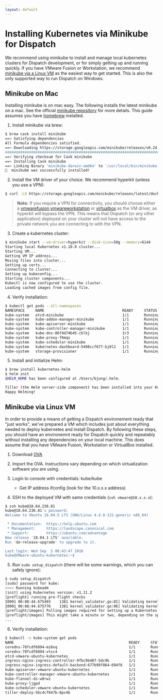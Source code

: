 ```yaml
---
layout: default
---
```

# Installing Kubernetes via Minikube for Dispatch

We recommend using minikube to install and manage local kubernetes clusters for Dispatch development, or for simply
getting up and running quickly. If you have VMware Fusion or Workstation, we recommend [minikube via a Linux
VM](#minikube_via_linux_vm) as the easiest way to get started.  This is also the only supported way to run Dispatch on
Windows.

## Minikube on Mac

Installing minikube is on mac easy.  The following installs the latest minikube on a mac.  See the official [minikube
repository](https://github.com/kubernetes/minikube) for more details.  This guide assumes you have
[homebrew](https://brew.sh) installed.

1. Install minikube via brew:

```bash
$ brew cask install minikube
==> Satisfying dependencies
All Formula dependencies satisfied.
==> Downloading https://storage.googleapis.com/minikube/releases/v0.24.1/minikube-darwin-amd64
######################################################################## 100.0%
==> Verifying checksum for Cask minikube
==> Installing Cask minikube
==> Linking Binary 'minikube-darwin-amd64' to '/usr/local/bin/minikube'.
🍺  minikube was successfully installed!
```

2. Install the VM driver of your choice.  We recommend hyperkit (unless you use a VPN):

```bash
$ curl -LO https://storage.googleapis.com/minikube/releases/latest/docker-machine-driver-hyperkit && chmod +x docker-machine-driver-hyperkit && sudo mv docker-machine-driver-hyperkit /usr/local/bin/ && sudo chown root:wheel /usr/local/bin/docker-machine-driver-hyperkit && sudo chmod u+s /usr/local/bin/docker-machine-driver-hyperkit
```

> **Note:** If you require a VPN for connectivity, you should choose either a
[vmwarefusion](https://www.vmware.com/products/fusion.html),[vmwareworkstation](https://www.vmware.com/products/workstation-pro.html) or [virtualbox](https://www.virtualbox.org) as the VM
driver, as hyperkit will bypass the VPN.  This means that Dispatch (or any other application) deployed on your cluster
will not have access to the private network you are connecting to with the VPN.

3. Create a kubernetes cluster:

```bash
$ minikube start --vm-driver=hyperkit --disk-size=50g --memory=6144
Starting local Kubernetes v1.10.0 cluster...
Starting VM...
Getting VM IP address...
Moving files into cluster...
Setting up certs...
Connecting to cluster...
Setting up kubeconfig...
Starting cluster components...
Kubectl is now configured to use the cluster.
Loading cached images from config file.
```

4. Verify installation:

```bash
$ kubectl get pods --all-namespaces
NAMESPACE     NAME                                    READY     STATUS    RESTARTS   AGE
kube-system   etcd-minikube                           1/1       Running   0          25s
kube-system   kube-addon-manager-minikube             1/1       Running   0          17s
kube-system   kube-apiserver-minikube                 1/1       Running   0          22s
kube-system   kube-controller-manager-minikube        1/1       Running   0          20s
kube-system   kube-dns-86f4d74b45-cklkj               3/3       Running   0          1m
kube-system   kube-proxy-f6mqs                        1/1       Running   0          1m
kube-system   kube-scheduler-minikube                 1/1       Running   0          28s
kube-system   kubernetes-dashboard-5498ccf677-bj8l2   1/1       Running   0          1m
kube-system   storage-provisioner                     1/1       Running   0          59s
```

5. Install and initialize Helm:

```bash
$ brew install kubernetes-helm
$ helm init
$HELM_HOME has been configured at /Users/bjung/.helm.

Tiller (the Helm server-side component) has been installed into your Kubernetes Cluster.
Happy Helming!
```

## Minikube via Linux VM

In order to provide a means of getting a Dispatch environement ready that "just works", we've prepared a VM which
includes just about everything needed to deploy kubernetes and install Dispatch.  By following these steps, you
should have an environemnt ready for Dispatch quickly and repeatably without installing any dependencies on your
local machine.  This does assume that you have VMware Fusion, Workstation or VirtualBox installed.

1. Download [OVA](https://s3-us-west-2.amazonaws.com/dispatch-imgs/VMware-ubuntu-kubernetes-20180820.ova)

2. Import the OVA.  Instructions vary depending on which virtualization software you are using.

3. Login to console with credentials: kube/kube
    - Get IP address ifconfig (look for the 10.x.x.x address)

4. SSH to the deployed VM with same credentials (`ssh vmware@10.x.x.x`):

```bash
$ ssh kube@10.64.236.81
kube@10.64.236.81's password:
Welcome to Ubuntu 16.04.5 LTS (GNU/Linux 4.4.0-131-generic x86_64)

 * Documentation:  https://help.ubuntu.com
 * Management:     https://landscape.canonical.com
 * Support:        https://ubuntu.com/advantage
New release '18.04.1 LTS' available.
Run 'do-release-upgrade' to upgrade to it.

Last login: Wed Sep  5 00:43:47 2018
kube@VMware-ubuntu-kubernetes:~$
```

5. Run `sudo setup_dispatch` (there will be some warnings, which you can safely ignore):

```bash
$ sudo setup_dispatch
[sudo] password for kube:
>>>> Running kubeadm
[init] using Kubernetes version: v1.11.2
[preflight] running pre-flight checks
I0901 00:08:44.675493    1381 kernel_validator.go:81] Validating kernel version
I0901 00:08:44.675776    1381 kernel_validator.go:96] Validating kernel config
[preflight/images] Pulling images required for setting up a Kubernetes cluster
[preflight/images] This might take a minute or two, depending on the speed of your internet connection
...
```

6. Verify installation:

```bash
$ kubectl -n kube-system get pods
NAME                                                     READY     STATUS    RESTARTS   AGE
coredns-78fcdf6894-mz8xq                                 1/1       Running   0          7m
coredns-78fcdf6894-vtsc4                                 1/1       Running   0          7m
etcd-vmware-ubuntu-kubernetes                            1/1       Running   0          6m
ingress-nginx-ingress-controller-9fbc9b487-5dc9k         1/1       Running   0          7m
ingress-nginx-ingress-default-backend-677b99f864-694f8   1/1       Running   0          7m
kube-apiserver-vmware-ubuntu-kubernetes                  1/1       Running   0          6m
kube-controller-manager-vmware-ubuntu-kubernetes         1/1       Running   0          6m
kube-flannel-ds-w8rwz                                    1/1       Running   0          7m
kube-proxy-ljgpd                                         1/1       Running   0          7m
kube-scheduler-vmware-ubuntu-kubernetes                  1/1       Running   0          6m
tiller-deploy-56c4cf647b-8pv4b                           1/1       Running   0          7m
```